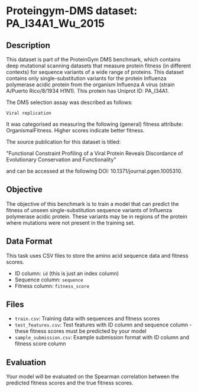 
# Proteingym-DMS dataset: PA_I34A1_Wu_2015

## Description

This dataset is part of the ProteinGym DMS benchmark, which contains deep mutational scanning datasets that measure
protein fitness (in different contexts) for sequence variants of a wide range of proteins. This dataset contains
only single-substitution variants for the protein Influenza polymerase acidic protein from the organism Influenza A virus (strain A/Puerto Rico/8/1934 H1N1). This protein has Uniprot ID: PA_I34A1. 

The DMS selection assay was described as follows: 

    Viral replication

It was categorised as measuring the following (general) fitness attribute: OrganismalFitness. Higher scores indicate better fitness.

The source publication for this dataset is titled: 

"Functional Constraint Profiling of a Viral Protein Reveals Discordance of Evolutionary Conservation and Functionality"

and can be accessed at the following DOI: 10.1371/journal.pgen.1005310.

## Objective

The objective of this benchmark is to train a model that can predict the fitness of unseen single-substitution sequence variants of Influenza polymerase acidic protein.
These variants may be in regions of the protein where mutations were not present in the training set.

## Data Format

This task uses CSV files to store the amino acid sequence data and fitness scores.
- ID column: `id` (this is just an index column)
- Sequence column: `sequence`
- Fitness column: `fitness_score`

## Files

- `train.csv`: Training data with sequences and fitness scores
- `test_features.csv`: Test features with ID column and sequence column - these fitness scores must be predicted by your model
- `sample_submission.csv`: Example submission format with ID column and fitness score column

## Evaluation

Your model will be evaluated on the Spearman correlation between the predicted fitness scores and the true fitness scores.

